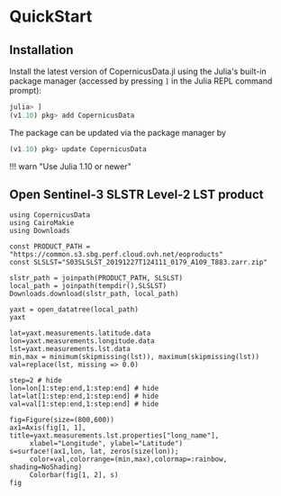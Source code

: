# QuickStart

## Installation

Install the latest version of CopernicusData.jl using the Julia's built-in package manager
(accessed by pressing `]` in the Julia REPL command prompt):

```julia
julia> ]
(v1.10) pkg> add CopernicusData
```

The package can be updated via the package manager by

```julia
(v1.10) pkg> update CopernicusData
```

!!! warn "Use Julia 1.10 or newer"
    
## Open Sentinel-3 SLSTR Level-2 LST product

```@example env
using CopernicusData
using CairoMakie
using Downloads

const PRODUCT_PATH = "https://common.s3.sbg.perf.cloud.ovh.net/eoproducts"
const SLSLST="S03SLSLST_20191227T124111_0179_A109_T883.zarr.zip"

slstr_path = joinpath(PRODUCT_PATH, SLSLST)
local_path = joinpath(tempdir(),SLSLST)
Downloads.download(slstr_path, local_path)

yaxt = open_datatree(local_path)
yaxt
```

```@example env
lat=yaxt.measurements.latitude.data
lon=yaxt.measurements.longitude.data
lst=yaxt.measurements.lst.data
min,max = minimum(skipmissing(lst)), maximum(skipmissing(lst))
val=replace(lst, missing => 0.0)

step=2 # hide
lon=lon[1:step:end,1:step:end] # hide
lat=lat[1:step:end,1:step:end] # hide
val=val[1:step:end,1:step:end] # hide

fig=Figure(size=(800,600))
ax1=Axis(fig[1, 1], title=yaxt.measurements.lst.properties["long_name"],
     xlabel="Longitude", ylabel="Latitude")
s=surface!(ax1,lon, lat, zeros(size(lon));
     color=val,colorrange=(min,max),colormap=:rainbow, shading=NoShading)
     Colorbar(fig[1, 2], s)
fig
```
